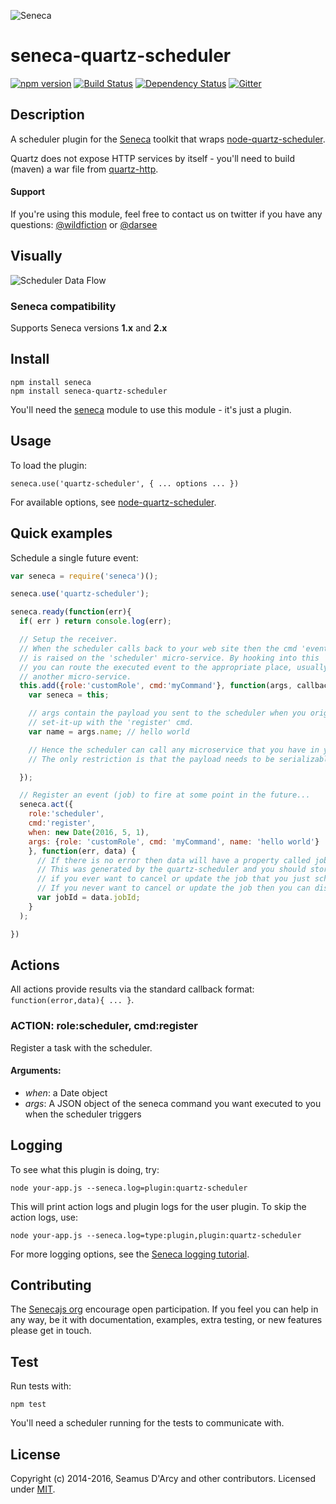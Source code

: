 ![Seneca](http://senecajs.org/files/assets/seneca-logo.png)

# seneca-quartz-scheduler
[![npm version][npm-badge]][npm-url]
[![Build Status][travis-badge]][travis-url]
[![Dependency Status][david-badge]][david-url]
[![Gitter][gitter-badge]][gitter-url]

## Description

A scheduler plugin for the [Seneca](http://senecajs.org) toolkit that wraps [node-quartz-scheduler](https://github.com/nherment/node-quartz-scheduler).

Quartz does not expose HTTP services by itself - you'll need to build (maven) a war file from [quartz-http](https://github.com/nherment/quartz-http).

#### Support

If you're using this module, feel free to contact us on twitter if you
have any questions: [@wildfiction](https://twitter.com/wildfiction) or [@darsee](https://twitter.com/darsee)

## Visually

![Scheduler Data Flow](https://raw.githubusercontent.com/darsee/seneca-quartz-scheduler/master/docs/scheduler-data-flow.png "Scheduler Data Flow")

### Seneca compatibility
Supports Seneca versions **1.x** and **2.x**

## Install

```
npm install seneca
npm install seneca-quartz-scheduler
```

You'll need the [seneca](http://github.com/senecajs/seneca) module to use this module - it's just a plugin.


## Usage

To load the plugin:

```
seneca.use('quartz-scheduler', { ... options ... })
```

For available options, see [node-quartz-scheduler](https://github.com/nherment/node-quartz-scheduler).

## Quick examples

Schedule a single future event:

```js
var seneca = require('seneca')();

seneca.use('quartz-scheduler');

seneca.ready(function(err){
  if( err ) return console.log(err);

  // Setup the receiver.
  // When the scheduler calls back to your web site then the cmd 'event'
  // is raised on the 'scheduler' micro-service. By hooking into this
  // you can route the executed event to the appropriate place, usually
  // another micro-service.
  this.add({role:'customRole', cmd:'myCommand'}, function(args, callback){
    var seneca = this;

    // args contain the payload you sent to the scheduler when you originally
    // set-it-up with the 'register' cmd.
    var name = args.name; // hello world

    // Hence the scheduler can call any microservice that you have in your application.
    // The only restriction is that the payload needs to be serializable into JSON

  });

  // Register an event (job) to fire at some point in the future...
  seneca.act({
    role:'scheduler',
    cmd:'register',
    when: new Date(2016, 5, 1),
    args: {role: 'customRole', cmd: 'myCommand', name: 'hello world'}
    }, function(err, data) {
      // If there is no error then data will have a property called jobId.
      // This was generated by the quartz-scheduler and you should store this
      // if you ever want to cancel or update the job that you just scheduled.
      // If you never want to cancel or update the job then you can discard this value.
      var jobId = data.jobId;
    }
  );

})
```

## Actions

All actions provide results via the standard callback format: <code>function(error,data){ ... }</code>.


### ACTION: role:scheduler, cmd:register

Register a task with the scheduler.

#### Arguments:

   * _when_: a Date object
   * _args_: A JSON object of the seneca command you want executed to you when the scheduler triggers

## Logging

To see what this plugin is doing, try:

```
node your-app.js --seneca.log=plugin:quartz-scheduler
```

This will print action logs and plugin logs for the user plugin. To skip the action logs, use:

```
node your-app.js --seneca.log=type:plugin,plugin:quartz-scheduler
```

For more logging options, see the [Seneca logging tutorial](http://senecajs.org/tutorials/logging-with-seneca.html).

## Contributing
The [Senecajs org][] encourage open participation. If you feel you can help in any way, be it with
documentation, examples, extra testing, or new features please get in touch.

## Test

Run tests with:

```
npm test
```

You'll need a scheduler running for the tests to communicate with.

## License
Copyright (c) 2014-2016, Seamus D'Arcy and other contributors.
Licensed under [MIT][].

[MIT]: ./LICENSE
[npm-badge]: https://img.shields.io/npm/v/seneca-quartz-scheduler.svg
[npm-url]: https://npmjs.com/package/seneca-quartz-scheduler
[travis-badge]: https://travis-ci.org/senecajs/seneca-quartz-scheduler.svg
[travis-url]: https://travis-ci.org/senecajs/seneca-quartz-scheduler
[codeclimate-badge]: https://codeclimate.com/github/senecajs/seneca-quartz-scheduler/badges/gpa.svg
[codeclimate-url]: https://codeclimate.com/github/senecajs/seneca-quartz-scheduler
[coverage-badge]: https://coveralls.io/repos/senecajs/seneca-quartz-scheduler/badge.svg?branch=master&service=github
[coverage-url]: https://coveralls.io/github/senecajs/seneca-quartz-scheduler?branch=master
[david-badge]: https://david-dm.org/senecajs/seneca-quartz-scheduler.svg
[david-url]: https://david-dm.org/senecajs/seneca-quartz-scheduler
[gitter-badge]: https://badges.gitter.im/Join%20Chat.svg
[gitter-url]: https://gitter.im/senecajs/seneca
[Senecajs org]: https://github.com/senecajs/
